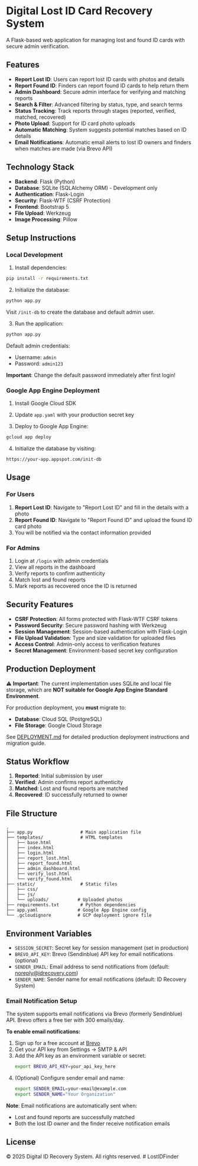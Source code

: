 # Digital Lost ID Card Recovery System

A Flask-based web application for managing lost and found ID cards with secure admin verification.

## Features

- **Report Lost ID**: Users can report lost ID cards with photos and details
- **Report Found ID**: Finders can report found ID cards to help return them
- **Admin Dashboard**: Secure admin interface for verifying and matching reports
- **Search & Filter**: Advanced filtering by status, type, and search terms
- **Status Tracking**: Track reports through stages (reported, verified, matched, recovered)
- **Photo Upload**: Support for ID card photo uploads
- **Automatic Matching**: System suggests potential matches based on ID details
- **Email Notifications**: Automatic email alerts to lost ID owners and finders when matches are made (via Brevo API)

## Technology Stack

- **Backend**: Flask (Python)
- **Database**: SQLite (SQLAlchemy ORM) - Development only
- **Authentication**: Flask-Login
- **Security**: Flask-WTF (CSRF Protection)
- **Frontend**: Bootstrap 5
- **File Upload**: Werkzeug
- **Image Processing**: Pillow

## Setup Instructions

### Local Development

1. Install dependencies:
```bash
pip install -r requirements.txt
```

2. Initialize the database:
```bash
python app.py
```
Visit `/init-db` to create the database and default admin user.

3. Run the application:
```bash
python app.py
```

Default admin credentials:
- Username: `admin`
- Password: `admin123`

**Important**: Change the default password immediately after first login!

### Google App Engine Deployment

1. Install Google Cloud SDK

2. Update `app.yaml` with your production secret key

3. Deploy to Google App Engine:
```bash
gcloud app deploy
```

4. Initialize the database by visiting:
```
https://your-app.appspot.com/init-db
```

## Usage

### For Users

1. **Report Lost ID**: Navigate to "Report Lost ID" and fill in the details with a photo
2. **Report Found ID**: Navigate to "Report Found ID" and upload the found ID card photo
3. You will be notified via the contact information provided

### For Admins

1. Login at `/login` with admin credentials
2. View all reports in the dashboard
3. Verify reports to confirm authenticity
4. Match lost and found reports
5. Mark reports as recovered once the ID is returned

## Security Features

- **CSRF Protection**: All forms protected with Flask-WTF CSRF tokens
- **Password Security**: Secure password hashing with Werkzeug
- **Session Management**: Session-based authentication with Flask-Login
- **File Upload Validation**: Type and size validation for uploaded files
- **Access Control**: Admin-only access to verification features
- **Secret Management**: Environment-based secret key configuration

## Production Deployment

⚠️ **Important**: The current implementation uses SQLite and local file storage, which are **NOT suitable for Google App Engine Standard Environment**.

For production deployment, you **must** migrate to:
- **Database**: Cloud SQL (PostgreSQL)
- **File Storage**: Google Cloud Storage

See [DEPLOYMENT.md](DEPLOYMENT.md) for detailed production deployment instructions and migration guide.

## Status Workflow

1. **Reported**: Initial submission by user
2. **Verified**: Admin confirms report authenticity
3. **Matched**: Lost and found reports are matched
4. **Recovered**: ID successfully returned to owner

## File Structure

```
.
├── app.py                  # Main application file
├── templates/              # HTML templates
│   ├── base.html
│   ├── index.html
│   ├── login.html
│   ├── report_lost.html
│   ├── report_found.html
│   ├── admin_dashboard.html
│   ├── verify_lost.html
│   └── verify_found.html
├── static/                 # Static files
│   ├── css/
│   ├── js/
│   └── uploads/           # Uploaded photos
├── requirements.txt        # Python dependencies
├── app.yaml               # Google App Engine config
└── .gcloudignore          # GCP deployment ignore file
```

## Environment Variables

- `SESSION_SECRET`: Secret key for session management (set in production)
- `BREVO_API_KEY`: Brevo (Sendinblue) API key for email notifications (optional)
- `SENDER_EMAIL`: Email address to send notifications from (default: noreply@idrecovery.com)
- `SENDER_NAME`: Sender name for email notifications (default: ID Recovery System)

### Email Notification Setup

The system supports email notifications via Brevo (formerly Sendinblue) API. Brevo offers a free tier with 300 emails/day.

**To enable email notifications:**

1. Sign up for a free account at [Brevo](https://www.brevo.com/)
2. Get your API key from Settings → SMTP & API
3. Add the API key as an environment variable or secret:
   ```bash
   export BREVO_API_KEY=your_api_key_here
   ```
4. (Optional) Configure sender email and name:
   ```bash
   export SENDER_EMAIL=your-email@example.com
   export SENDER_NAME="Your Organization"
   ```

**Note**: Email notifications are automatically sent when:
- Lost and found reports are successfully matched
- Both the lost ID owner and the finder receive notification emails

## License

© 2025 Digital ID Recovery System. All rights reserved.
#   L o s t I D F i n d e r  
 